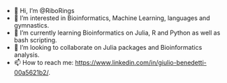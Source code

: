 - 👋 Hi, I’m @RiboRings
- 👀 I’m interested in Bioinformatics, Machine Learning, languages and gymnastics.
- 🌱 I’m currently learning Bioinformatics on Julia, R and Python as well as bash scripting.
- 💞️ I’m looking to collaborate on Julia packages and Bioinformatics analysis.
- 📫 How to reach me: https://www.linkedin.com/in/giulio-benedetti-00a5621b2/.

<!---
RiboRings/RiboRings is a ✨ special ✨ repository because its `README.md` (this file) appears on your GitHub profile.
You can click the Preview link to take a look at your changes.
--->
